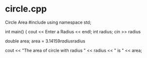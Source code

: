 # circle.cpp
Circle Area
#include <iostream>
using namespace std;

int main()
{
  cout << Enter a Radius << endl;
  int radius;
  cin >> radius
  
  double area;
  area = 3.14159*radius*radius
  
  cout << "The area of circle with radius " << radius << " is " << area; 
